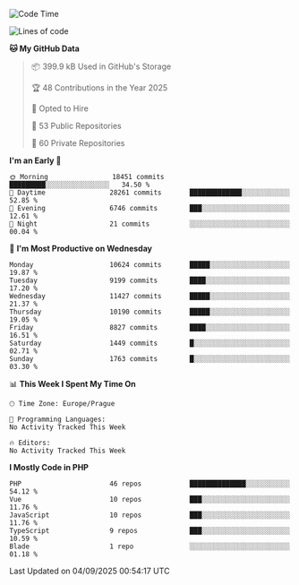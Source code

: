 <!--START_SECTION:waka-->
![Code Time](http://img.shields.io/badge/Code%20Time-1%2C584%20hrs%203%20mins-blue)

![Lines of code](https://img.shields.io/badge/From%20Hello%20World%20I%27ve%20Written-15.2%20million%20lines%20of%20code-blue)

**🐱 My GitHub Data** 

> 📦 399.9 kB Used in GitHub's Storage 
 > 
> 🏆 48 Contributions in the Year 2025
 > 
> 💼 Opted to Hire
 > 
> 📜 53 Public Repositories 
 > 
> 🔑 60 Private Repositories 
 > 
**I'm an Early 🐤** 

```text
🌞 Morning                18451 commits       █████████░░░░░░░░░░░░░░░░   34.50 % 
🌆 Daytime                28261 commits       █████████████░░░░░░░░░░░░   52.85 % 
🌃 Evening                6746 commits        ███░░░░░░░░░░░░░░░░░░░░░░   12.61 % 
🌙 Night                  21 commits          ░░░░░░░░░░░░░░░░░░░░░░░░░   00.04 % 
```
📅 **I'm Most Productive on Wednesday** 

```text
Monday                   10624 commits       █████░░░░░░░░░░░░░░░░░░░░   19.87 % 
Tuesday                  9199 commits        ████░░░░░░░░░░░░░░░░░░░░░   17.20 % 
Wednesday                11427 commits       █████░░░░░░░░░░░░░░░░░░░░   21.37 % 
Thursday                 10190 commits       █████░░░░░░░░░░░░░░░░░░░░   19.05 % 
Friday                   8827 commits        ████░░░░░░░░░░░░░░░░░░░░░   16.51 % 
Saturday                 1449 commits        █░░░░░░░░░░░░░░░░░░░░░░░░   02.71 % 
Sunday                   1763 commits        █░░░░░░░░░░░░░░░░░░░░░░░░   03.30 % 
```


📊 **This Week I Spent My Time On** 

```text
🕑︎ Time Zone: Europe/Prague

💬 Programming Languages: 
No Activity Tracked This Week

🔥 Editors: 
No Activity Tracked This Week
```

**I Mostly Code in PHP** 

```text
PHP                      46 repos            ██████████████░░░░░░░░░░░   54.12 % 
Vue                      10 repos            ███░░░░░░░░░░░░░░░░░░░░░░   11.76 % 
JavaScript               10 repos            ███░░░░░░░░░░░░░░░░░░░░░░   11.76 % 
TypeScript               9 repos             ███░░░░░░░░░░░░░░░░░░░░░░   10.59 % 
Blade                    1 repo              ░░░░░░░░░░░░░░░░░░░░░░░░░   01.18 % 
```




 Last Updated on 04/09/2025 00:54:17 UTC
<!--END_SECTION:waka-->
<!--
**AlexKratky/AlexKratky** is a ✨ _special_ ✨ repository because its `README.md` (this file) appears on your GitHub profile.

Here are some ideas to get you started:

- 🔭 I’m currently working on ...
- 🌱 I’m currently learning ...
- 👯 I’m looking to collaborate on ...
- 🤔 I’m looking for help with ...
- 💬 Ask me about ...
- 📫 How to reach me: ...
- 😄 Pronouns: ...
- ⚡ Fun fact: ...
-->
